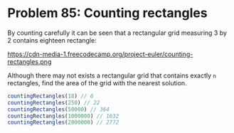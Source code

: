 # Problem 85: Counting rectangles

By counting carefully it can be seen that a rectangular grid measuring 3 by 2 contains eighteen rectangle:

https://cdn-media-1.freecodecamp.org/project-euler/counting-rectangles.png

Although there may not exists a rectangular grid that contains exactly `n` rectangles, find the area of the grid with the nearest solution.

```javascript
countingRectangles(18) // 6
countingRectangles(250) // 22
countingRectangles(50000) // 364
countingRectangles(1000000) // 1632
countingRectangles(2000000) // 2772
```
